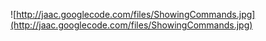 ![http://jaac.googlecode.com/files/ShowingCommands.jpg](http://jaac.googlecode.com/files/ShowingCommands.jpg)